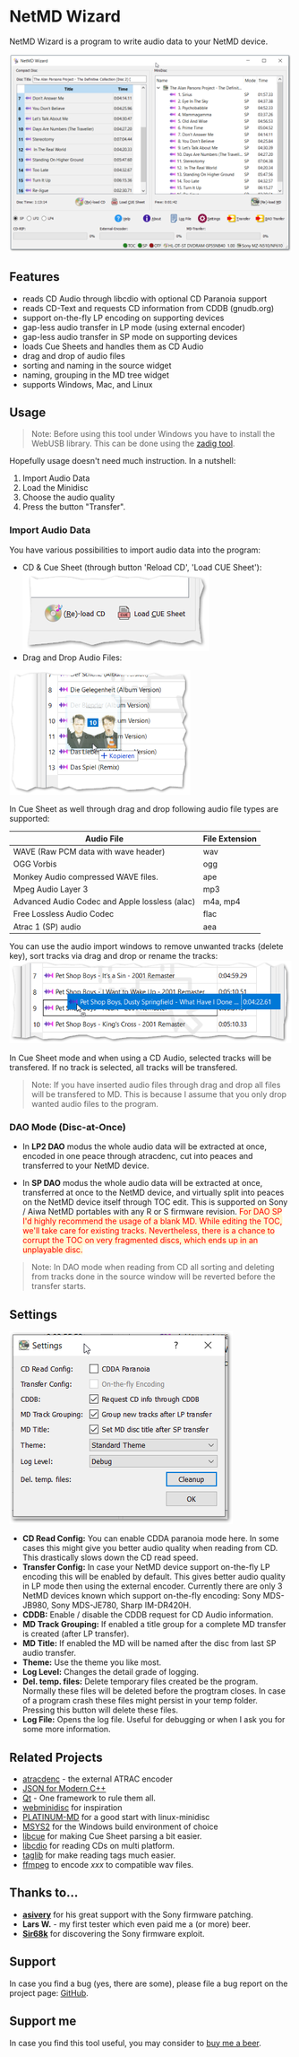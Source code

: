 # NetMD Wizard #

NetMD Wizard is a program to write audio data to your NetMD device. 

![View](complete_view.png)

## Features ##

- reads CD Audio through libcdio with optional CD Paranoia support
- reads CD-Text and requests CD information from CDDB (gnudb.org)
- support on-the-fly LP encoding on supporting devices
- gap-less audio transfer in LP mode (using external encoder)
- gap-less audio transfer in SP mode on supporting devices
- loads Cue Sheets and handles them as CD Audio
- drag and drop of audio files
- sorting and naming in the source widget
- naming, grouping in the MD tree widget
- supports Windows, Mac, and Linux

## Usage ##

> Note: Before using this tool under Windows you have to install the WebUSB library. This can be done using the [zadig tool](https://zadig.akeo.ie/).

Hopefully usage doesn't need much instruction. In a nutshell:

1. Import Audio Data
2. Load the Minidisc
3. Choose the audio quality
4. Press the button "Transfer".

### Import Audio Data ###

You have various possibilities to import audio data into the program:

- CD & Cue Sheet (through button 'Reload CD', 'Load CUE Sheet'):
![Buttons](load_buttons.png)
- Drag and Drop Audio Files: 
<img src="dnd.png" alt="Drag 'n' Drop" style="zoom:75%;" />

In Cue Sheet as well through drag and drop following audio file types are supported:

| Audio File                                     | File Extension |
| ---------------------------------------------- | -------------- |
| WAVE (Raw PCM data with wave header)           | wav            |
| OGG Vorbis                                     | ogg            |
| Monkey Audio compressed WAVE files.            | ape            |
| Mpeg Audio Layer 3                             | mp3            |
| Advanced Audio Codec and Apple lossless (alac) | m4a, mp4       |
| Free Lossless Audio Codec                      | flac           |
| Atrac 1 (SP) audio                             | aea            |

You can use the audio import windows to remove unwanted tracks (delete key), sort tracks via drag and drop or rename the tracks: ![Sorting](sorting.png)

In Cue Sheet mode and when using a CD Audio, selected tracks will be transfered. If no track is selected, all tracks will be transfered. 

> Note: If you have inserted audio files through drag and drop all files will be transfered to MD. This is because I assume that you only drop wanted audio files to the program. 

### DAO Mode (Disc-at-Once) ###

* In **LP2 DAO** modus the whole audio data will be extracted at once, encoded in one peace through atracdenc, cut into peaces and transferred to your NetMD device. 

* In **SP DAO** modus the whole audio data will be extracted at once, transferred at once to the NetMD device, and virtually split into peaces on the NetMD device itself through TOC edit. This is supported on Sony / Aiwa NetMD portables with any R or S firmware revision. 
<span style='color:red; background-color: #fff6d1'>For DAO SP I'd highly recommend the usage of a blank MD. While editing the TOC, we'll take care for existing tracks. Nevertheless, there is a chance to corrupt the TOC on very fragmented discs, which ends up in an unplayable disc.</span>

> Note: In DAO mode when reading from CD all sorting and deleting from tracks done in the source window will be reverted before the transfer starts.

## Settings ##

![Settings](settings.png)

- __CD Read Config:__ You can enable CDDA paranoia mode here. In some cases this might give you better audio quality when reading from CD. This drastically slows down the CD read speed.
- __Transfer Config:__ In case your NetMD device support on-the-fly LP encoding this will be enabled by default. This gives better audio quality in LP mode then using the external encoder. Currently there are only 3 NetMD devices known which support on-the-fly encoding: Sony MDS-JB980, Sony MDS-JE780, Sharp IM-DR420H.
- __CDDB:__ Enable / disable the CDDB request for CD Audio information.
- __MD Track Grouping:__ If enabled a title group for a complete MD transfer is created (after LP transfer).
- __MD Title:__ If enabled the MD will be named after the disc from last SP audio transfer.
- __Theme:__ Use the theme you like most.
- __Log Level:__ Changes the detail grade of logging. 
- __Del. temp. files:__ Delete temporary files created be the program. Normally these files will be deleted before the progtram closes. In case of a program crash these files might persist in your temp folder. Pressing this button will delete these files.
- __Log File:__ Opens the log file. Useful for debugging or when I ask you for some more information. 

## Related Projects ##
- [atracdenc](https://github.com/dcherednik/atracdenc) - the external ATRAC encoder
- [JSON for Modern C++](https://github.com/nlohmann/json)
- [Qt](https://qt.io) - One framework to rule them all.
- [webminidisc](https://github.com/cybercase/webminidisc) for inspiration
- [PLATINUM-MD](https://github.com/gavinbenda/platinum-md) for a good start with linux-minidisc
- [MSYS2](https://www.msys2.org/) for the Windows build environment of choice
- [libcue](https://github.com/Jo2003/libcue) for making Cue Sheet parsing a bit easier.
- [libcdio](https://www.gnu.org/software/libcdio/) for reading CDs on multi platform.
- [taglib](https://taglib.org/) for make reading tags much easier.
- [ffmpeg](https://www.ffmpeg.org/) to encode _xxx_ to compatible wav files. 

## Thanks to... 

* [**asivery**](https://www.reddit.com/user/asivery/) for his great support with the Sony firmware patching.
* **Lars W.** - my first tester which even paid me a (or more) beer.
* [**Sir68k**](https://www.reddit.com/u/Sir68k/) for discovering the Sony firmware exploit.

## Support ##

In case you find a bug (yes, there are some), please file a bug report on the project page: [GitHub](https://github.com/Jo2003/cd2netmd_gui).

## Support me ##
In case you find this tool useful, you may consider to [buy me a beer](https://paypal.me/Jo2003).

